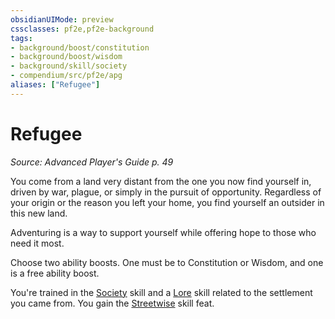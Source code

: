 ```yaml
---
obsidianUIMode: preview
cssclasses: pf2e,pf2e-background
tags:
- background/boost/constitution
- background/boost/wisdom
- background/skill/society
- compendium/src/pf2e/apg
aliases: ["Refugee"]
---
```

# Refugee
*Source: Advanced Player's Guide p. 49*  

You come from a land very distant from the one you now find yourself in, driven by war, plague, or simply in the pursuit of opportunity. Regardless of your origin or the reason you left your home, you find yourself an outsider in this new land.

Adventuring is a way to support yourself while offering hope to those who need it most.

Choose two ability boosts. One must be to Constitution or Wisdom, and one is a free ability boost.

You're trained in the [Society](compendium/skills.md#Society) skill and a [Lore](compendium/skills.md#Lore) skill related to the settlement you came from. You gain the [Streetwise](compendium/feats/streetwise.md) skill feat.